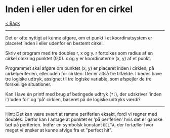 # Inden i eller uden for en cirkel

[< Back](../README.md)

---

Det er ofte nyttigt at kunne afgøre, om et punkt i et koordinatsystem er placeret inden i eller udenfor en bestemt cirkel.

Skriv et program med tre doubles r, x og y. r fortolkes som radius af en cirkel omkring punktet (0,0). x og y er koordinaterne (x, y) af et punkt.

Programmet skal afgøre om punktet (x, y) er placeret inden i cirklen, på cirkelperiferien, eller uden for cirklen. Der er altså tre tilfælde. I bedes have tre logiske udtryk, assignet til tre logiske variable, som afspejler de tre forskellige situationer.

Kan I lave én printf med brug af betingede udtryk (`?:`), der udskriver 'inden i'/'uden for' og 'på' cirklen, baseret på de logiske udtryks værdi?

---

Hint: Det kan være svært at ramme periferien eksakt, fordi vi regner med doubles. Derfor kan I antage at punktet er 'på periferien' hvis det er ganske tæt på periferien. Indfør en symbolsk konstant `DELTA`, der fortæller hvor meget vi ønsker at kunne afvige fra et "perfect hit".
